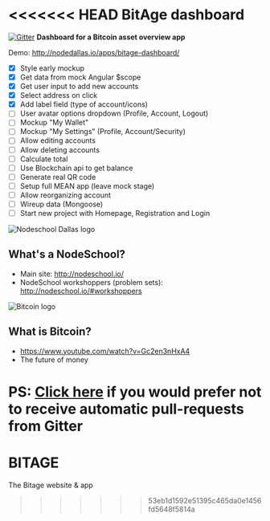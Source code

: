 <<<<<<< HEAD
BitAge dashboard
================

[![Gitter](https://badges.gitter.im/Join%20Chat.svg)](https://gitter.im/leongaban/dashboard?utm_source=badge&utm_medium=badge&utm_campaign=pr-badge&utm_content=badge)
<strong>Dashboard for a Bitcoin asset overview app</strong>

Demo: http://nodedallas.io/apps/bitage-dashboard/

- [x] Style early mockup
- [x] Get data from mock Angular $scope
- [x] Get user input to add new accounts
- [x] Select address on click
- [x] Add label field (type of account/icons)
- [ ] User avatar options dropdown (Profile, Account, Logout)
- [ ] Mockup "My Wallet"
- [ ] Mockup "My Settings" (Profile, Account/Security)
- [ ] Allow editing accounts
- [ ] Allow deleting accounts
- [ ] Calculate total
- [ ] Use Blockchain api to get balance
- [ ] Generate real QR code
- [ ] Setup full MEAN app (leave mock stage)
- [ ] Allow reorganizing account
- [ ] Wireup data (Mongoose)
- [ ] Start new project with Homepage, Registration and Login

![Nodeschool Dallas logo](https://raw.githubusercontent.com/leongaban/dallas/master/nodeschool-dallas.png)

What's a NodeSchool?
------
* Main site: http://nodeschool.io/
* NodeSchool workshoppers (problem sets): http://nodeschool.io/#workshoppers

![Bitcoin logo](https://raw.githubusercontent.com/leongaban/dashboard/master/_sources/images/bitcoin.png)

What is Bitcoin?
------
* https://www.youtube.com/watch?v=Gc2en3nHxA4
* The future of money

PS: [Click here](https://gitter.im/settings/badger/opt-out) if you would prefer not to receive automatic pull-requests from Gitter 
=======
# BITAGE
The Bitage website &amp; app
>>>>>>> 53eb1d1592e51395c465da0e1456fd5648f5814a
